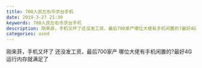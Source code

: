 ```yaml
---
title: 700人民左右币求台手机
date: 2019-3-27 21:30
keywords: 700人民左右币求台手机
description: 刚来菲，手机又坏了还没发工资，最后700家产哪位大佬有手机闲置的?最好4G运行内存就满足了
categories: used
---
```

<td class="t_f" id="postmessage_3324099">

刚来菲，手机又坏了 还没发工资，最后700家产 哪位大佬有手机闲置的?最好4G运行内存就满足了<br/>
</td>
